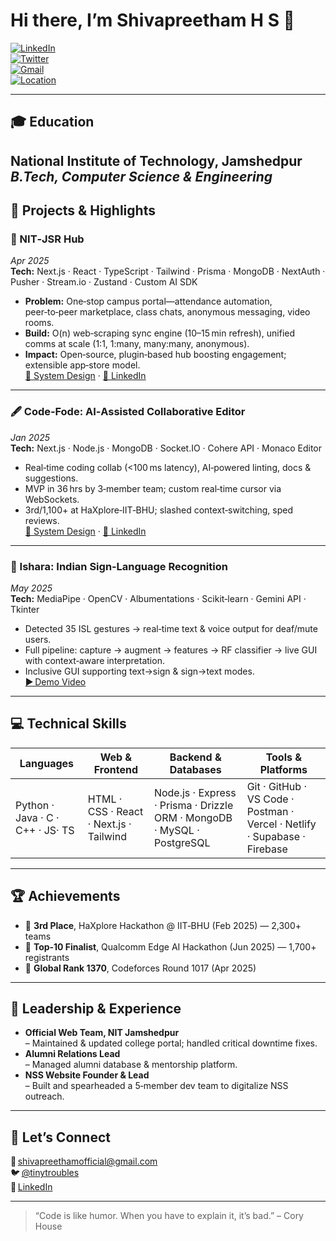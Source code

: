 <!-- Heading & Social Badges -->
# Hi there, I’m Shivapreetham H S 👋

[![LinkedIn](https://img.shields.io/badge/LinkedIn-shivapreetham–official-blue?logo=linkedin)](https://www.linkedin.com/in/shivapreethamofficial/)  
[![Twitter](https://img.shields.io/badge/Twitter-@tinytroubles-1DA1F2?logo=twitter)](https://twitter.com/tinytroubles)  
[![Gmail](https://img.shields.io/badge/Gmail-shivapreethamofficial–gmail-red?logo=gmail)](mailto:shivapreethamofficial@gmail.com)  
[![Location](https://img.shields.io/badge/Location-Bengaluru-blue?logo=googlemaps)](https://www.google.com/maps/place/Bengaluru,+Karnataka)  

---

## 🎓 Education

**National Institute of Technology, Jamshedpur**  
_B.Tech, Computer Science & Engineering_  
---

## 💼 Projects & Highlights

### 🔗 NIT‑JSR Hub  
_Apr 2025_  
**Tech:** Next.js · React · TypeScript · Tailwind · Prisma · MongoDB · NextAuth · Pusher · Stream.io · Zustand · Custom AI SDK  
- **Problem:** One‑stop campus portal—attendance automation, peer‑to‑peer marketplace, class chats, anonymous messaging, video rooms.  
- **Build:** O(n) web‑scraping sync engine (10–15 min refresh), unified comms at scale (1:1, 1:many, many:many, anonymous).  
- **Impact:** Open‑source, plugin‑based hub boosting engagement; extensible app‑store model.  
[📄 System Design](#) · [🔗 LinkedIn](https://www.linkedin.com/in/shivapreethamofficial/)

---

### 🖋️ Code‑Fode: AI‑Assisted Collaborative Editor  
_Jan 2025_  
**Tech:** Next.js · Node.js · MongoDB · Socket.IO · Cohere API · Monaco Editor  
- Real‑time coding collab (<100 ms latency), AI‑powered linting, docs & suggestions.  
- MVP in 36 hrs by 3‑member team; custom real‑time cursor via WebSockets.  
- 3rd/1,100+ at HaXplore‑IIT‑BHU; slashed context‑switching, sped reviews.  
[📄 System Design](#) · [🔗 LinkedIn](#)

---

### 🤟 Ishara: Indian Sign‑Language Recognition  
_May 2025_  
**Tech:** MediaPipe · OpenCV · Albumentations · Scikit‑learn · Gemini API · Tkinter  
- Detected 35 ISL gestures → real‑time text & voice output for deaf/mute users.  
- Full pipeline: capture → augment → features → RF classifier → live GUI with context‑aware interpretation.  
- Inclusive GUI supporting text→sign & sign→text modes.  
[▶ Demo Video](#)

---

## 💻 Technical Skills

| Languages                   | Web & Frontend            | Backend & Databases      | Tools & Platforms                          |
|-----------------------------|---------------------------|--------------------------|---------------------------------------------|
| Python · Java · C · C++ · JS· TS | HTML · CSS · React · Next.js · Tailwind | Node.js · Express · Prisma · Drizzle ORM · MongoDB · MySQL · PostgreSQL | Git · GitHub · VS Code · Postman · Vercel · Netlify · Supabase · Firebase |

---

## 🏆 Achievements

- 🥉 **3rd Place**, HaXplore Hackathon @ IIT‑BHU (Feb 2025) — 2,300+ teams  
- 🚀 **Top‑10 Finalist**, Qualcomm Edge AI Hackathon (Jun 2025) — 1,700+ registrants  
- 🎯 **Global Rank 1370**, Codeforces Round 1017 (Apr 2025)  

---

## 🤝 Leadership & Experience

- **Official Web Team, NIT Jamshedpur**  
  – Maintained & updated college portal; handled critical downtime fixes.  
- **Alumni Relations Lead**  
  – Managed alumni database & mentorship platform.  
- **NSS Website Founder & Lead**  
  – Built and spearheaded a 5‑member dev team to digitalize NSS outreach.

---

## 🔗 Let’s Connect

📧 shivapreethamofficial@gmail.com  
🐦 [@tinytroubles](https://twitter.com/tinytroubles)  
💼 [LinkedIn](https://www.linkedin.com/in/shivapreethamofficial/)  

---

> “Code is like humor. When you have to explain it, it’s bad.” – Cory House  
